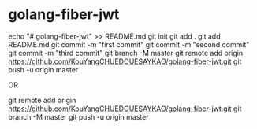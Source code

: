 # golang-fiber-jwt
echo "# golang-fiber-jwt" >> README.md
git init
git add .
git add README.md
git commit -m "first commit"
git commit -m "second commit"
git commit -m "third commit"
git branch -M master
git remote add origin https://github.com/KouYangCHUEDOUESAYKAO/golang-fiber-jwt.git
git push -u origin master

OR

git remote add origin https://github.com/KouYangCHUEDOUESAYKAO/golang-fiber-jwt.git
git branch -M master
git push -u origin master